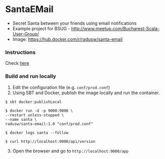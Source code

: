 # SantaEMail

- Secret Santa between your friends using email notifications
- Example project for BSUG - http://www.meetup.com/Bucharest-Scala-User-Group/
- Image: https://hub.docker.com/r/radusw/santa-email

### Instructions
Check [here](https://hub.docker.com/r/radusw/santa-email)

### Build and run locally
1. Edit the configuration file (e.g. `conf/prod.conf`)
2. Using SBT and Docker, publish the image locally and run the container.
```commandline
$ sbt docker:publishLocal

$ docker run -d -p 9000:9000 \
--restart unless-stopped \
--name santa \
radusw/santa-email:1.0 "conf/prod.conf"

$ docker logs santa --follow

$ curl http://localhost:9000/api/version
```
3. Open the browser and go to `http://localhost:9000/app`
